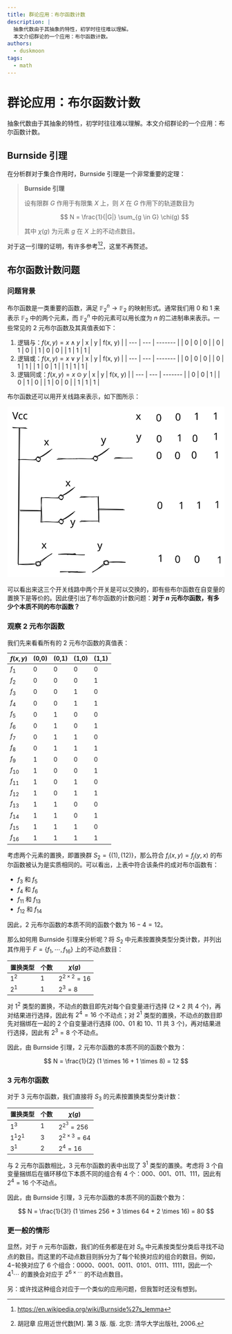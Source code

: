 ```yaml
---
title: 群论应用：布尔函数计数
description: |
  抽象代数由于其抽象的特性，初学时往往难以理解。
  本文介绍群论的一个应用：布尔函数计数。
authors:
  - duskmoon
tags:
  - math
---
```


# 群论应用：布尔函数计数

抽象代数由于其抽象的特性，初学时往往难以理解。本文介绍群论的一个应用：布尔函数计数。

<!-- truncate -->

## Burnside 引理

在分析群对于集合作用时，Burnside 引理是一个非常重要的定理：

> **Burnside 引理**
>
> 设有限群 $G$ 作用于有限集 $X$ 上，则 $X$ 在 $G$ 作用下的轨道数目为
>
> $$
> N = \frac{1}{|G|} \sum_{g \in G} \chi(g)
> $$
>
> 其中 $\chi(g)$ 为元素 $g$ 在 $X$ 上的不动点数目。

对于这一引理的证明，有许多参考[^1][^2]，这里不再赘述。

## 布尔函数计数问题

### 问题背景

布尔函数是一类重要的函数，满足 $\mathbb{F}_2^n \to \mathbb{F}_2$ 的映射形式。通常我们用 0 和 1 来表示 $\mathbb{F}_2$ 中的两个元素，而 $\mathbb{F}_2^n$ 中的元素可以用长度为 $n$ 的二进制串来表示。一些常见的 2 元布尔函数及其真值表如下：

1. 逻辑与：$f(x, y) = x \land y$
   | x   | y   | f(x, y) |
   | --- | --- | ------- |
   | 0   | 0   | 0       |
   | 0   | 1   | 0       |
   | 1   | 0   | 0       |
   | 1   | 1   | 1       |
2. 逻辑或：$f(x, y) = x \lor y$
   | x   | y   | f(x, y) |
   | --- | --- | ------- |
   | 0   | 0   | 0       |
   | 0   | 1   | 1       |
   | 1   | 0   | 1       |
   | 1   | 1   | 1       |
3. 逻辑同或：$f(x, y) = x \odot y$
   | x   | y   | f(x, y) |
   | --- | --- | ------- |
   | 0   | 0   | 1       |
   | 0   | 1   | 0       |
   | 1   | 0   | 0       |
   | 1   | 1   | 1       |

布尔函数还可以用开关线路来表示，如下图所示：

![布尔函数的开关线路表示](./boolean-circuit.excalidraw.svg)

可以看出来这三个开关线路中两个开关是可以交换的，即有些布尔函数在自变量的置换下是等价的。因此便引出了布尔函数的计数问题：**对于 $n$ 元布尔函数，有多少个本质不同的布尔函数？**

### 观察 2 元布尔函数

我们先来看看所有的 $2$ 元布尔函数的真值表：

| $f(x, y)$ | (0,0) | (0,1) | (1,0) | (1,1) |
| --------- | ----- | ----- | ----- | ----- |
| $f_{1}$   | 0     | 0     | 0     | 0     |
| $f_{2}$   | 0     | 0     | 0     | 1     |
| $f_{3}$   | 0     | 0     | 1     | 0     |
| $f_{4}$   | 0     | 0     | 1     | 1     |
| $f_{5}$   | 0     | 1     | 0     | 0     |
| $f_{6}$   | 0     | 1     | 0     | 1     |
| $f_{7}$   | 0     | 1     | 1     | 0     |
| $f_{8}$   | 0     | 1     | 1     | 1     |
| $f_{9}$   | 1     | 0     | 0     | 0     |
| $f_{10}$  | 1     | 0     | 0     | 1     |
| $f_{11}$  | 1     | 0     | 1     | 0     |
| $f_{12}$  | 1     | 0     | 1     | 1     |
| $f_{13}$  | 1     | 1     | 0     | 0     |
| $f_{14}$  | 1     | 1     | 0     | 1     |
| $f_{15}$  | 1     | 1     | 1     | 0     |
| $f_{16}$  | 1     | 1     | 1     | 1     |

考虑两个元素的置换，即置换群 $S_2 = \{ (1), (12) \}$，那么符合 $f_i (x, y) = f_j (y, x)$ 的布尔函数被认为是实质相同的。可以看出，上表中符合该条件的成对布尔函数有：

- $f_3$ 和 $f_5$
- $f_4$ 和 $f_6$
- $f_{11}$ 和 $f_{13}$
- $f_{12}$ 和 $f_{14}$

因此，$2$ 元布尔函数的本质不同的函数个数为 $16 - 4 = 12$。

那么如何用 Burnside 引理来分析呢？将 $S_2$ 中元素按置换类型分类计数，并列出其作用于 $F = \{ f_1, \cdots, f_{16} \}$ 上的不动点数目：

| 置换类型 | 个数 | $\chi(g)$             |
| -------- | ---- | --------------------- |
| $1^2$    | 1    | $2^{2 \times 2} = 16$ |
| $2^1$    | 1    | $2^3 = 8$             |

对 $1^2$ 类型的置换，不动点的数目即先对每个自变量进行选择 ($2 \times 2$ 共 4 个)，再对结果进行选择，因此有 $2^4 = 16$ 个不动点；对 $2^1$ 类型的置换，不动点的数目即先对捆绑在一起的 2 个自变量进行选择 (00、01 和 10、11 共 $3$ 个)，再对结果进行选择，因此有 $2^3 = 8$ 个不动点。

因此，由 Burnside 引理，$2$ 元布尔函数的本质不同的函数个数为：

$$
N = \frac{1}{2} (1 \times 16 + 1 \times 8) = 12
$$

### 3 元布尔函数

对于 $3$ 元布尔函数，我们直接将 $S_3$ 的元素按置换类型分类计数：

| 置换类型  | 个数 | $\chi(g)$             |
| --------- | ---- | --------------------- |
| $1^3$     | 1    | $2^{2^3} = 256$       |
| $1^1 2^1$ | 3    | $2^{2 \times 3} = 64$ |
| $3^1$     | 2    | $2^4 = 16$            |

与 $2$ 元布尔函数相比，$3$ 元布尔函数的表中出现了 $3^1$ 类型的置换。考虑将 3 个自变量捆绑后在循环移位下本质不同的组合有 4 个：000、001、011、111，因此有 $2^4 = 16$ 个不动点。

因此，由 Burnside 引理，$3$ 元布尔函数的本质不同的函数个数为：

$$
N = \frac{1}{3!} (1 \times 256 + 3 \times 64 + 2 \times 16) = 80
$$

### 更一般的情形

显然，对于 $n$ 元布尔函数，我们的任务都是在对 $S_n$ 中元素按类型分类后寻找不动点的数目。而这里的不动点数目则拆分为了每个轮换对应的组合的数目。例如，$4-$轮换对应了 6 个组合：0000、0001、0011、0101、0111、1111，因此一个 $4^1 \cdots$ 的置换会对应于 $2^{6 \times \cdots}$ 的不动点数目。

另：或许找这种组合对应于一个类似的应用问题，但我暂时还没有想到。

[^1]: https://en.wikipedia.org/wiki/Burnside%27s_lemma
[^2]: 胡冠章 应用近世代数[M]. 第 3 版. 版. 北京: 清华大学出版社, 2006.
